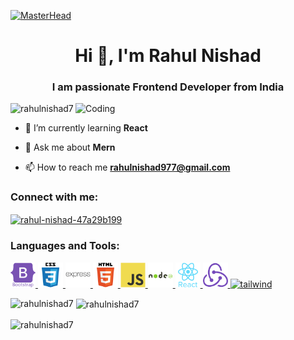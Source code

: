 [![MasterHead](https://www.lambdatest.com/resources/images/news24.gif)](https://Rahul5303.io)
<h1 align="center">Hi 👋, I'm Rahul Nishad</h1>
<h3 align="center">I am passionate Frontend Developer from India</h3>
<img align="right" alt="Coding" width="400" src="https://cdn.videoplasty.com/animation/chill-coding-programming-lo-fi-animation-stock-animation-21874-1280x720.jpg?1607096344"/>

<p align="left"> <img src="https://komarev.com/ghpvc/?username=rahulnishad7&label=Profile%20views&color=0e75b6&style=flat" alt="rahulnishad7" /> </p>

- 🌱 I’m currently learning **React**

- 💬 Ask me about **Mern**

- 📫 How to reach me **rahulnishad977@gmail.com**

<h3 align="left">Connect with me:</h3>
<p align="left">
<a href="https://linkedin.com/in/rahul-nishad-47a29b199" target="blank"><img align="center" src="https://raw.githubusercontent.com/rahuldkjain/github-profile-readme-generator/master/src/images/icons/Social/linked-in-alt.svg" alt="rahul-nishad-47a29b199" height="30" width="40" /></a>
</p>

<h3 align="left">Languages and Tools:</h3>
<p align="left"> <a href="https://getbootstrap.com" target="_blank" rel="noreferrer"> <img src="https://raw.githubusercontent.com/devicons/devicon/master/icons/bootstrap/bootstrap-plain-wordmark.svg" alt="bootstrap" width="40" height="40"/> </a> <a href="https://www.w3schools.com/css/" target="_blank" rel="noreferrer"> <img src="https://raw.githubusercontent.com/devicons/devicon/master/icons/css3/css3-original-wordmark.svg" alt="css3" width="40" height="40"/> </a> <a href="https://expressjs.com" target="_blank" rel="noreferrer"> <img src="https://raw.githubusercontent.com/devicons/devicon/master/icons/express/express-original-wordmark.svg" alt="express" width="40" height="40"/> </a> <a href="https://www.w3.org/html/" target="_blank" rel="noreferrer"> <img src="https://raw.githubusercontent.com/devicons/devicon/master/icons/html5/html5-original-wordmark.svg" alt="html5" width="40" height="40"/> </a> <a href="https://developer.mozilla.org/en-US/docs/Web/JavaScript" target="_blank" rel="noreferrer"> <img src="https://raw.githubusercontent.com/devicons/devicon/master/icons/javascript/javascript-original.svg" alt="javascript" width="40" height="40"/> </a> <a href="https://nodejs.org" target="_blank" rel="noreferrer"> <img src="https://raw.githubusercontent.com/devicons/devicon/master/icons/nodejs/nodejs-original-wordmark.svg" alt="nodejs" width="40" height="40"/> </a> <a href="https://reactjs.org/" target="_blank" rel="noreferrer"> <img src="https://raw.githubusercontent.com/devicons/devicon/master/icons/react/react-original-wordmark.svg" alt="react" width="40" height="40"/> </a> <a href="https://redux.js.org" target="_blank" rel="noreferrer"> <img src="https://raw.githubusercontent.com/devicons/devicon/master/icons/redux/redux-original.svg" alt="redux" width="40" height="40"/> </a> <a href="https://tailwindcss.com/" target="_blank" rel="noreferrer"> <img src="https://www.vectorlogo.zone/logos/tailwindcss/tailwindcss-icon.svg" alt="tailwind" width="40" height="40"/> </a> </p>

<p><img align="left" src="https://github-readme-stats.vercel.app/api/top-langs?username=rahulnishad7&show_icons=true&locale=en&layout=compact" alt="rahulnishad7" /></p>

<p>&nbsp;<img align="center" background-color="black" src="https://github-readme-stats.vercel.app/api?username=rahulnishad7&show_icons=true&locale=en" alt="rahulnishad7" /></p>

<p><img align="center" background-color="black" src="https://github-readme-streak-stats.herokuapp.com/?user=rahulnishad7&" alt="rahulnishad7" /></p>

